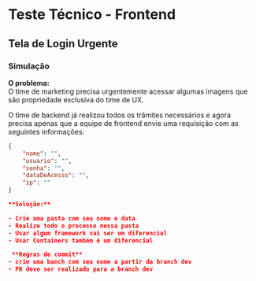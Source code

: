 # Teste Técnico - Frontend

## Tela de Login Urgente

### Simulação

**O problema:**  
O time de marketing precisa urgentemente acessar algumas imagens que são propriedade exclusiva do time de UX.

O time de backend já realizou todos os trâmites necessários e agora precisa apenas que a equipe de frontend envie uma requisição com as seguintes informações:

```json
{
    "nome": "",
    "usuario": "",
    "senha": "",
    "dataDeAcesso": "",
    "ip": ""
}

**Solução:**

- Crie uma pasta com seu nome e data
- Realize todo o processo nessa pasta
- Usar algum framework vai ser um diferencial
- Usar Containers também é um diferencial

 **Regras de commit**
- crie uma banch com seu nome a partir da branch dev
- PR deve ser realizado para a branch dev